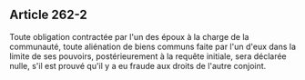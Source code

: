 Article 262-2
----
Toute obligation contractée par l'un des époux à la charge de la communauté,
toute aliénation de biens communs faite par l'un d'eux dans la limite de ses
pouvoirs, postérieurement à la requête initiale, sera déclarée nulle, s'il est
prouvé qu'il y a eu fraude aux droits de l'autre conjoint.
